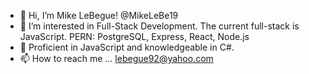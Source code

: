 - 👋 Hi, I’m Mike LeBegue! @MikeLeBe19 
- 👀 I’m interested in Full-Stack Development. The current full-stack is JavaScript. PERN: PostgreSQL, Express, React, Node.js   
- 🌱 Proficient in JavaScript and knowledgeable in C#.
- 📫 How to reach me ... lebegue92@yahoo.com

<!---
MikeLeBe19/MikeLeBe19 is a ✨ special ✨ repository because its `README.md` (this file) appears on your GitHub profile.
You can click the Preview link to take a look at your changes.
--->

